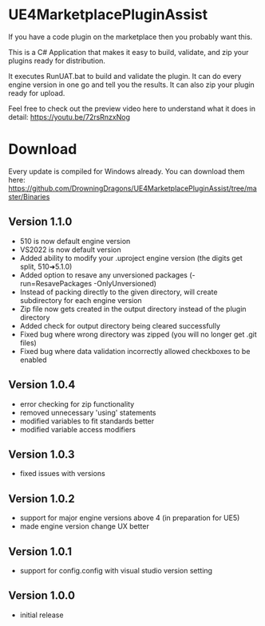 # UE4MarketplacePluginAssist

If you have a code plugin on the marketplace then you probably want this.

This is a C# Application that makes it easy to build, validate, and zip your plugins ready for distribution.

It executes RunUAT.bat to build and validate the plugin. It can do every engine version in one go and tell you the results. It can also zip your plugin ready for upload.

Feel free to check out the preview video here to understand what it does in detail: https://youtu.be/72rsRnzxNog

# Download
Every update is compiled for Windows already. You can download them here: https://github.com/DrowningDragons/UE4MarketplacePluginAssist/tree/master/Binaries

## Version 1.1.0
* 510 is now default engine version
* VS2022 is now default version
* Added ability to modify your .uproject engine version (the digits get split, 510➜5.1.0)
* Added option to resave any unversioned packages (-run=ResavePackages -OnlyUnversioned)
* Instead of packing directly to the given directory, will create subdirectory for each engine version
* Zip file now gets created in the output directory instead of the plugin directory
* Added check for output directory being cleared successfully
* Fixed bug where wrong directory was zipped (you will no longer get .git files)
* Fixed bug where data validation incorrectly allowed checkboxes to be enabled
## Version 1.0.4
* error checking for zip functionality
* removed unnecessary 'using' statements
* modified variables to fit standards better
* modified variable access modifiers
## Version 1.0.3
* fixed issues with versions
## Version 1.0.2
* support for major engine versions above 4 (in preparation for UE5)
* made engine version change UX better
## Version 1.0.1
* support for config.config with visual studio version setting
## Version 1.0.0
* initial release